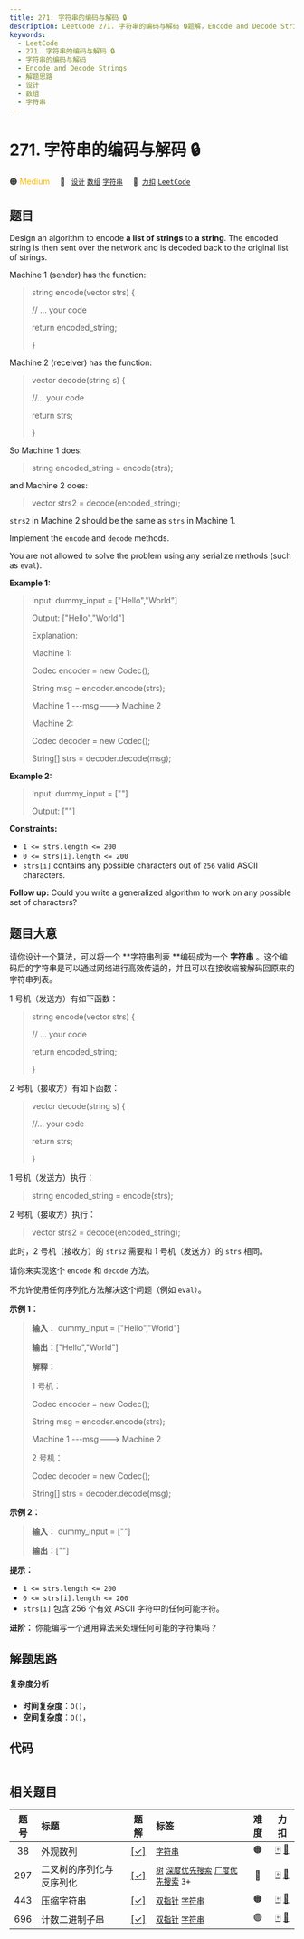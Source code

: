 ```yaml
---
title: 271. 字符串的编码与解码 🔒
description: LeetCode 271. 字符串的编码与解码 🔒题解，Encode and Decode Strings，包含解题思路、复杂度分析以及完整的 JavaScript 代码实现。
keywords:
  - LeetCode
  - 271. 字符串的编码与解码 🔒
  - 字符串的编码与解码
  - Encode and Decode Strings
  - 解题思路
  - 设计
  - 数组
  - 字符串
---
```


# 271. 字符串的编码与解码 🔒

🟠 <font color=#ffb800>Medium</font>&emsp; 🔖&ensp; [`设计`](/tag/design.md) [`数组`](/tag/array.md) [`字符串`](/tag/string.md)&emsp; 🔗&ensp;[`力扣`](https://leetcode.cn/problems/encode-and-decode-strings) [`LeetCode`](https://leetcode.com/problems/encode-and-decode-strings)

## 题目

Design an algorithm to encode **a list of strings** to **a string**. The
encoded string is then sent over the network and is decoded back to the
original list of strings.

Machine 1 (sender) has the function:

> 
> 
> 
> 
> 
> string encode(vector<string> strs) {
> 
>   // ... your code
> 
>   return encoded_string;
> 
> }

Machine 2 (receiver) has the function:

> 
> 
> 
> 
> 
> vector<string> decode(string s) {
> 
>   //... your code
> 
>   return strs;
> 
> }
> 
> 

So Machine 1 does:

> 
> 
> 
> 
> 
> string encoded_string = encode(strs);
> 
> 

and Machine 2 does:

> 
> 
> 
> 
> 
> vector<string> strs2 = decode(encoded_string);
> 
> 

`strs2` in Machine 2 should be the same as `strs` in Machine 1.

Implement the `encode` and `decode` methods.

You are not allowed to solve the problem using any serialize methods (such as
`eval`).



**Example 1:**

> Input: dummy_input = ["Hello","World"]
> 
> Output: ["Hello","World"]
> 
> Explanation:
> 
> Machine 1:
> 
> Codec encoder = new Codec();
> 
> String msg = encoder.encode(strs);
> 
> Machine 1 ---msg---> Machine 2
> 
> 
> 
> Machine 2:
> 
> Codec decoder = new Codec();
> 
> String[] strs = decoder.decode(msg);

**Example 2:**

> Input: dummy_input = [""]
> 
> Output: [""]

**Constraints:**

  * `1 <= strs.length <= 200`
  * `0 <= strs[i].length <= 200`
  * `strs[i]` contains any possible characters out of `256` valid ASCII characters.



**Follow up:** Could you write a generalized algorithm to work on any possible
set of characters?


## 题目大意

请你设计一个算法，可以将一个 **字符串列表  **编码成为一个 **字符串**
。这个编码后的字符串是可以通过网络进行高效传送的，并且可以在接收端被解码回原来的字符串列表。

1 号机（发送方）有如下函数：

> 
> 
> 
> 
> 
> string encode(vector<string> strs) {
> 
>   // ... your code
> 
>   return encoded_string;
> 
> }

2 号机（接收方）有如下函数：

> 
> 
> 
> 
> 
> vector<string> decode(string s) {
> 
>   //... your code
> 
>   return strs;
> 
> }
> 
> 

1 号机（发送方）执行：

> 
> 
> 
> 
> 
> string encoded_string = encode(strs);
> 
> 

2 号机（接收方）执行：

> 
> 
> 
> 
> 
> vector<string> strs2 = decode(encoded_string);
> 
> 

此时，2 号机（接收方）的 `strs2` 需要和 1 号机（发送方）的 `strs` 相同。

请你来实现这个 `encode` 和 `decode` 方法。

不允许使用任何序列化方法解决这个问题（例如 `eval`）。



**示例 1：**

> 
> 
> 
> 
> 
> **输入：** dummy_input = ["Hello","World"]
> 
> **输出：**["Hello","World"]
> 
> **解释：**
> 
> 1 号机：
> 
> Codec encoder = new Codec();
> 
> String msg = encoder.encode(strs);
> 
> Machine 1 ---msg---> Machine 2
> 
> 
> 
> 2 号机：
> 
> Codec decoder = new Codec();
> 
> String[] strs = decoder.decode(msg);
> 
> 

**示例 2：**

> 
> 
> 
> 
> 
> **输入：** dummy_input = [""]
> 
> **输出：**[""]
> 
> 



**提示：**

  * `1 <= strs.length <= 200`
  * `0 <= strs[i].length <= 200`
  * `strs[i]` 包含 256 个有效 ASCII 字符中的任何可能字符。



**进阶：** 你能编写一个通用算法来处理任何可能的字符集吗？


## 解题思路

#### 复杂度分析

- **时间复杂度**：`O()`，
- **空间复杂度**：`O()`，

## 代码

```javascript

```

## 相关题目

<!-- prettier-ignore -->
| 题号 | 标题 | 题解 | 标签 | 难度 | 力扣 |
| :------: | :------ | :------: | :------ | :------: | :------: |
| 38 | 外观数列 | [[✓]](/problem/0038.md) |  [`字符串`](/tag/string.md) | 🟠 | [🀄️](https://leetcode.cn/problems/count-and-say) [🔗](https://leetcode.com/problems/count-and-say) |
| 297 | 二叉树的序列化与反序列化 | [[✓]](/problem/0297.md) |  [`树`](/tag/tree.md) [`深度优先搜索`](/tag/depth-first-search.md) [`广度优先搜索`](/tag/breadth-first-search.md) `3+` | 🔴 | [🀄️](https://leetcode.cn/problems/serialize-and-deserialize-binary-tree) [🔗](https://leetcode.com/problems/serialize-and-deserialize-binary-tree) |
| 443 | 压缩字符串 | [[✓]](/problem/0443.md) |  [`双指针`](/tag/two-pointers.md) [`字符串`](/tag/string.md) | 🟠 | [🀄️](https://leetcode.cn/problems/string-compression) [🔗](https://leetcode.com/problems/string-compression) |
| 696 | 计数二进制子串 | [[✓]](/problem/0696.md) |  [`双指针`](/tag/two-pointers.md) [`字符串`](/tag/string.md) | 🟢 | [🀄️](https://leetcode.cn/problems/count-binary-substrings) [🔗](https://leetcode.com/problems/count-binary-substrings) |